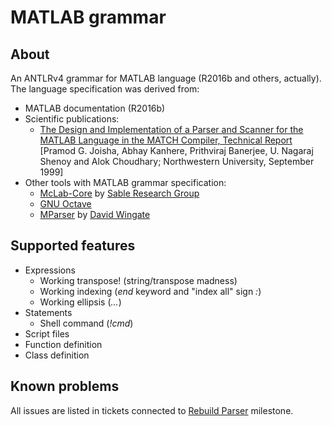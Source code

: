 # MATLAB grammar

## About

An ANTLRv4 grammar for MATLAB language (R2016b and others, actually). The
 language
 specification was derived from:

* MATLAB documentation (R2016b)
* Scientific publications:
  * [The Design and Implementation of a Parser and Scanner for the MATLAB Language in the MATCH Compiler, Technical Report](http://www.ece.northwestern.edu/cpdc/pjoisha/MAGICA/CPDC-TR-9909-017.pdf) [Pramod G. Joisha, Abhay Kanhere, Prithviraj Banerjee, U. Nagaraj Shenoy and Alok Choudhary; Northwestern University, September 1999]
* Other tools with MATLAB grammar specification:
  * [McLab-Core](https://github.com/Sable/mclab-core/blob/master/languages/Matlab/src/Matlab.g) by [Sable Research Group](http://www.sable.mcgill.ca/)
  * [GNU Octave](http://hg.savannah.gnu.org/hgweb/octave/file/ce0f54b63923/libinterp/parse-tree/oct-parse.in.yy)
  * [MParser](http://pcc.cs.byu.edu/code/mparser-0.1.tar.gz) by [David Wingate](http://pcc.cs.byu.edu/)

## Supported features

* Expressions
  * Working transpose! (string/transpose madness)
  * Working indexing (*end* keyword and "index all" sign *:*)
  * Working ellipsis (*...*)
* Statements
  * Shell command (_!cmd_)
* Script files
* Function definition
* Class definition

## Known problems

All issues are listed in tickets connected to [Rebuild Parser](https://github.com/quepas/HurryHurryMATLAB/milestone/2) milestone.
